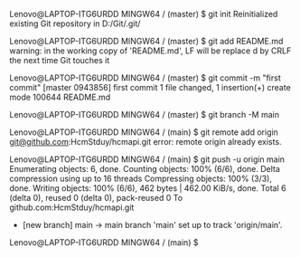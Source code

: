 Lenovo@LAPTOP-ITG6URDD MINGW64 / (master)
$ git init
Reinitialized existing Git repository in D:/Git/.git/

Lenovo@LAPTOP-ITG6URDD MINGW64 / (master)
$ git add README.md
warning: in the working copy of 'README.md', LF will be replace
d by CRLF the next time Git touches it

Lenovo@LAPTOP-ITG6URDD MINGW64 / (master)
$ git commit -m "first commit"
[master 0943856] first commit
 1 file changed, 1 insertion(+)
 create mode 100644 README.md

Lenovo@LAPTOP-ITG6URDD MINGW64 / (master)
$ git branch -M main

Lenovo@LAPTOP-ITG6URDD MINGW64 / (main)
$ git remote add origin git@github.com:HcmStduy/hcmapi.git
error: remote origin already exists.

Lenovo@LAPTOP-ITG6URDD MINGW64 / (main)
$ git push -u origin main
Enumerating objects: 6, done.
Counting objects: 100% (6/6), done.
Delta compression using up to 16 threads
Compressing objects: 100% (3/3), done.
Writing objects: 100% (6/6), 462 bytes | 462.00 KiB/s, done.
Total 6 (delta 0), reused 0 (delta 0), pack-reused 0
To github.com:HcmStduy/hcmapi.git
 * [new branch]      main -> main
  branch 'main' set up to track 'origin/main'.

Lenovo@LAPTOP-ITG6URDD MINGW64 / (main)
$